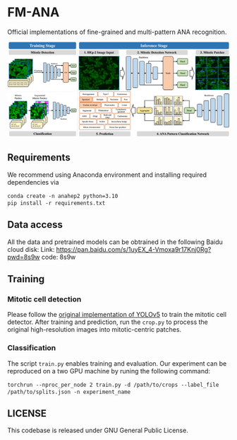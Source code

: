 # FM-ANA
Official implementations of fine-grained and multi-pattern ANA recognition.

![framework](assets/FM-ANA.png)

## Requirements

We recommend using Anaconda environment and installing required dependencies via

```shell
conda create -n anahep2 python=3.10
pip install -r requirements.txt
```

## Data access

All the data and pretrained models can be obtrained in the following Baidu cloud disk:
Link: https://pan.baidu.com/s/1uyEX_4-Vmoxa9r17Knj0Rg?pwd=8s9w code: 8s9w 

## Training

### Mitotic cell detection

Please follow the [original implementation of YOLOv5](https://github.com/ultralytics/yolov5) to train the mitotic cell detector. After training and prediction, run the `crop.py` to process the original high-resolution images into mitotic-centric patches.

### Classification

The script `train.py` enables training and evaluation. Our experiment can be reproduced on a two GPU machine by runing the following command:

```shell
torchrun --nproc_per_node 2 train.py -d /path/to/crops --label_file /path/to/splits.json -n experiment_name
```

## LICENSE

This codebase is released under GNU General Public License.
